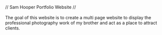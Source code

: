 // Sam Hooper Portfolio Website //
</br>
</br>
The goal of this website is to create a multi page website to display the professional photography work of my brother and act as a place to attract clients.
